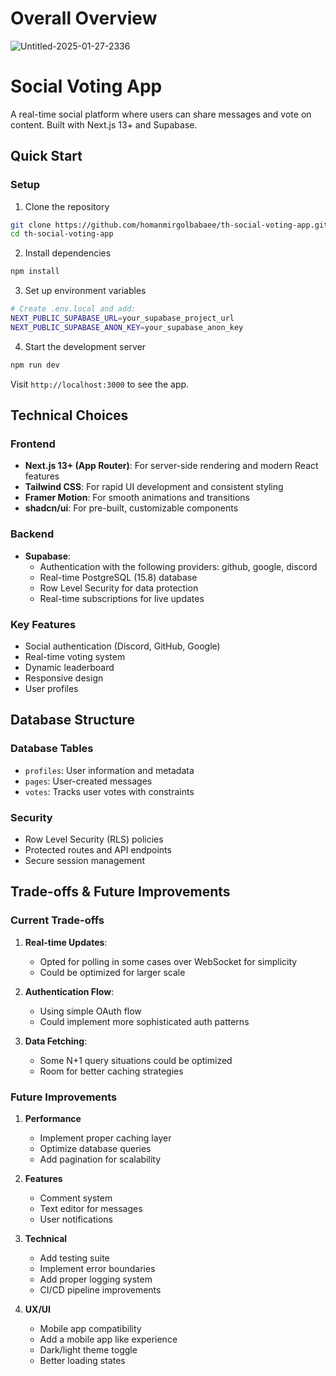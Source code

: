  
# Overall Overview
 ![Untitled-2025-01-27-2336](https://github.com/user-attachments/assets/182111d1-ac6c-4397-ad21-5fd2734e13ce)

# Social Voting App

A real-time social platform where users can share messages and vote on content. Built with Next.js 13+ and Supabase.

## Quick Start

### Setup

1. Clone the repository
```bash
git clone https://github.com/homanmirgolbabaee/th-social-voting-app.git
cd th-social-voting-app
```

2. Install dependencies
```bash
npm install
```

3. Set up environment variables
```bash
# Create .env.local and add:
NEXT_PUBLIC_SUPABASE_URL=your_supabase_project_url
NEXT_PUBLIC_SUPABASE_ANON_KEY=your_supabase_anon_key
```

4. Start the development server
```bash
npm run dev
```

Visit `http://localhost:3000` to see the app.

## Technical Choices

### Frontend
- **Next.js 13+ (App Router)**: For server-side rendering and modern React features
- **Tailwind CSS**: For rapid UI development and consistent styling
- **Framer Motion**: For smooth animations and transitions
- **shadcn/ui**: For pre-built, customizable components

### Backend
- **Supabase**: 
  - Authentication with the following providers: github, google, discord
  - Real-time PostgreSQL (15.8) database
  - Row Level Security for data protection
  - Real-time subscriptions for live updates

### Key Features
- Social authentication (Discord, GitHub, Google)
- Real-time voting system
- Dynamic leaderboard
- Responsive design
- User profiles

## Database Structure

### Database Tables
- `profiles`: User information and metadata
- `pages`: User-created messages
- `votes`: Tracks user votes with constraints

### Security
- Row Level Security (RLS) policies
- Protected routes and API endpoints
- Secure session management

## Trade-offs & Future Improvements

### Current Trade-offs
1. **Real-time Updates**: 
   - Opted for polling in some cases over WebSocket for simplicity
   - Could be optimized for larger scale

2. **Authentication Flow**:
   - Using simple OAuth flow
   - Could implement more sophisticated auth patterns

3. **Data Fetching**:
   - Some N+1 query situations could be optimized
   - Room for better caching strategies

### Future Improvements

1. **Performance**
   - Implement proper caching layer
   - Optimize database queries
   - Add pagination for scalability

2. **Features**
   - Comment system
   - Text editor for messages
   - User notifications


3. **Technical**
   - Add testing suite
   - Implement error boundaries
   - Add proper logging system
   - CI/CD pipeline improvements

4. **UX/UI**
   - Mobile app compatibility
   - Add a mobile app like experience 
   - Dark/light theme toggle
   - Better loading states
